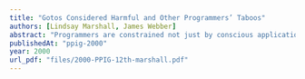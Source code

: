 ```yaml
---
title: "Gotos Considered Harmful and Other Programmers’ Taboos"
authors: [Lindsay Marshall, James Webber]
abstract: "Programmers are constrained not just by conscious application of rules and procedures, but also by taboos that they have acquired as part of their formal education or informally from colleagues. These taboos usually embody perceived sound advice and have generally been concerned with the breaking of abstraction boundaries. However their effect can be to needlessly restrict the range of solutions to design problems that programmers consider. This paper examines a set of common programming taboos, and addresses both social aspects and technical reasons as to why programming taboos have arisen."
publishedAt: "ppig-2000"
year: 2000
url_pdf: "files/2000-PPIG-12th-marshall.pdf"
---
```

